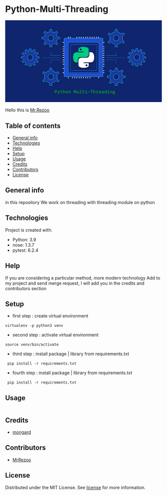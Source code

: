 # Python-Multi-Threading

![python](assets/thread.png)

Hello this is [Mr.Rezoo](https://www.linkedin.com/in/reza-mobaraki/)

## Table of contents

* [General info](#General-info)
* [Technologies](#Technologies)
* [Help](#Help)
* [Setup](#Setup)
* [Usage](#Usage)
* [Credits](#credits)
* [Contributors](#Contributors)
* [License](#license)

## General info

in this repository We work on threading with threading module on python 

## Technologies

Project is created with:

* Python: 3.9
* nose: 1.3.7
* pytest: 6.2.4

## Help

If you are considering a particular method, more modern technology Add to my
project and send merge request, I will add you in the credits and contributors
section

## Setup

* first step : create virtual environment

```shell
virtualenv -p python3 venv 
```

* second step : activate virtual environment

```shell
source venv/bin/activate  
```

* third step : install package | library from requirements.txt

```shell
 pip install -r requirements.txt
```

* fourth step : install package | library from requirements.txt

```shell
 pip install -r requirements.txt
```

## Usage

```markdown

```

## Credits

* [mongard](https://www.mongard.ir/courses/threading)

## Contributors

* [MrRezoo](https://github.com/MrRezoo)

## License

Distributed under the MIT License. See [license](LICENSE) for more information.